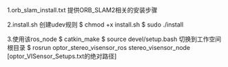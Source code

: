 1.orb_slam_install.txt	提供ORB_SLAM2相关的安装步骤

2.install.sh	创建udev规则
    $ chmod +x install.sh
    $ sudo ./install

3.使用该ros_node
    $ catkin_make
    $ source devel/setup.bash	切换到工作空间根目录
    $ rosrun optor_stereo_visensor_ros stereo_visensor_node [optor_VISensor_Setups.txt的绝对路径]
